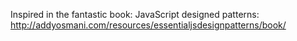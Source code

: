 Inspired in the fantastic book: JavaScript designed patterns:
http://addyosmani.com/resources/essentialjsdesignpatterns/book/